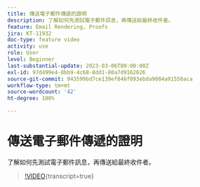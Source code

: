 ```yaml
---
title: 傳送電子郵件傳遞的證明
description: 了解如何先測試電子郵件訊息，再傳送給最終收件者。
feature: Email Rendering, Proofs
jira: KT-11932
doc-type: feature video
activity: use
role: User
level: Beginner
last-substantial-update: 2023-03-06T00:00:00Z
exl-id: 97d499e4-8bb9-4c68-8dd1-80a7d9162626
source-git-commit: 943599bd7ce139ef846f093ebda9084a91550aca
workflow-type: tm+mt
source-wordcount: '42'
ht-degree: 100%

---
```


# 傳送電子郵件傳遞的證明

了解如何先測試電子郵件訊息，再傳送給最終收件者。

>[!VIDEO](https://video.tv.adobe.com/v/3446230/?learn=on&captions=chi_hant){transcript=true}
